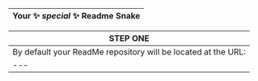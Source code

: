 |Your ✨ _special_ ✨ Readme Snake|
|---|

|STEP ONE|
|---|
By default your ReadMe repository will be located at the URL: |https://github.com/{{username}}/{{username}}|
|---|

